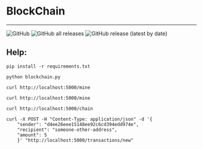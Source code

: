 BlockChain
===
---
![GitHub](https://img.shields.io/github/license/mysmarthub/blockchain)
![GitHub all releases](https://img.shields.io/github/downloads/mysmarthub/blockchain/total)
![GitHub release (latest by date)](https://img.shields.io/github/v/release/mysmarthub/blockchain)

Help:
---
`pip install -r requirements.txt`

`python blockchain.py`

`curl http://localhost:5000/mine`

`curl http://localhost:5000/mine`

`curl http://localhost:5000/chain`


```commandline
curl -X POST -H "Content-Type: application/json" -d '{
    "sender": "d4ee26eee15148ee92c6cd394edd974e",
    "recipient": "someone-other-address",
    "amount": 5
    }' "http://localhost:5000/transactions/new"
```

